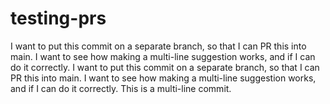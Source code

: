 # testing-prs

I want to put this commit on a separate branch, so that I can PR this into main.
I want to see how making a multi-line suggestion works, and if I can do it correctly.
I  want to put this commit on a separate branch, so that I can PR this into main.
I want to see how making a multi-line suggestion works, and if I can do it correctly.
This is a multi-line commit.
